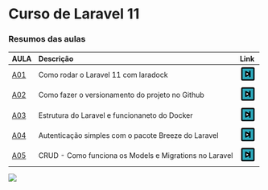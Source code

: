 # Curso de Laravel 11
### Resumos das aulas
| AULA | Descrição | Link |
|:---|:---|:---|
| [A01](https:///) | Como rodar o Laravel 11 com laradock | [<img src="https://raw.githubusercontent.com/adsMichel/curso-laravel-11/2367973cbbb600ed1a91c2a3655f741207b16466/public/img/forward-square-svgrepo-com.svg" alt="Run In Postman" style="width: 32px; height: 32px;">](https://)|
| [A02](https:///) | Como fazer o versionamento do projeto no Github | [<img src="https://raw.githubusercontent.com/adsMichel/curso-laravel-11/2367973cbbb600ed1a91c2a3655f741207b16466/public/img/forward-square-svgrepo-com.svg" alt="Run In Postman" style="width: 32px; height: 32px;">](https://)|
| [A03](https:///) | Estrutura do Laravel e funcionaneto do Docker | [<img src="https://raw.githubusercontent.com/adsMichel/curso-laravel-11/2367973cbbb600ed1a91c2a3655f741207b16466/public/img/forward-square-svgrepo-com.svg" alt="Run In Postman" style="width: 32px; height: 32px;">](https://)|
| [A04](https:///) | Autenticação simples com o pacote Breeze do Laravel | [<img src="https://raw.githubusercontent.com/adsMichel/curso-laravel-11/2367973cbbb600ed1a91c2a3655f741207b16466/public/img/forward-square-svgrepo-com.svg" alt="Run In Postman" style="width: 32px; height: 32px;">](https://)|
| [A05](https://fixer.io/) | CRUD - Como funciona os Models e Migrations no Laravel | [<img src="https://raw.githubusercontent.com/adsMichel/curso-laravel-11/2367973cbbb600ed1a91c2a3655f741207b16466/public/img/forward-square-svgrepo-com.svg" alt="Run In Postman" style="width: 32px; height: 32px;">](https://)|

![](https://i.imgur.com/waxVImv.png)